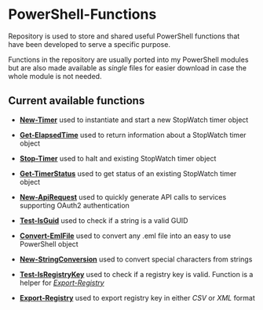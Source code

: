 # PowerShell-Functions

Repository is used to store and shared useful PowerShell functions that have been developed to serve a specific purpose.

Functions in the repository are usually ported into my PowerShell modules but are also made available as *single* files for easier download in case the whole module is not needed.

## Current available functions

- **[New-Timer](https://github.com/PsCustomObject/PowerShell-Functions/blob/master/New-Timer.ps1)** used to instantiate and start a new StopWatch timer object

- **[Get-ElapsedTime](https://github.com/PsCustomObject/PowerShell-Functions/blob/master/Get-ElapsedTime.ps1)** used to return information about a StopWatch timer object

- **[Stop-Timer](https://github.com/PsCustomObject/PowerShell-Functions/blob/master/Stop-Timer.ps1)** used to halt and existing StopWatch timer object

- **[Get-TimerStatus](https://github.com/PsCustomObject/PowerShell-Functions/blob/master/Get-TimerStatus.ps1)** used to get status of an existing StopWatch timer object

- **[New-ApiRequest](https://github.com/PsCustomObject/PowerShell-Functions/blob/master/New-ApiRequest.ps1)** used to quickly generate API calls to services supporting OAuth2 authentication

- **[Test-IsGuid](https://github.com/PsCustomObject/PowerShell-Functions/blob/master/Test-IsGuid.ps1)** used to check if a string is a valid GUID

- **[Convert-EmlFile](https://github.com/PsCustomObject/PowerShell-Functions/blob/master/Convert-EmlFile.ps1)** used to convert any .eml file into an easy to use PowerShell object

- **[New-StringConversion](https://github.com/PsCustomObject/PowerShell-Functions/blob/master/New-StringConversion.ps1)** used to convert special characters from strings

- **[Test-IsRegistryKey](https://github.com/PsCustomObject/PowerShell-Functions/blob/master/Test-IsRegistryKey.ps1)** used to check if a registry key is valid. Function is a helper for *[Export-Registry](https://github.com/PsCustomObject/PowerShell-Functions/blob/master/Export-Registry.ps1)*

- **[Export-Registry](https://github.com/PsCustomObject/PowerShell-Functions/blob/master/Export-Registry.ps1)** used to export registry key in either *CSV* or *XML* format